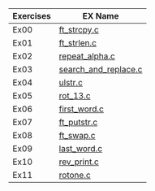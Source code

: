 | Exercises  | EX Name |
| ------------- | ------------- |
| Ex00  |  [ft_strcpy.c](https://github.com/1McLongLong/myExams/blob/master/exam01/ex00/ft_strcpy.c)  |
| Ex01  |  [ft_strlen.c](https://github.com/1McLongLong/myExams/blob/master/exam01/ex01/ft_strlen.c)  |
| Ex02  |  [repeat_alpha.c](https://github.com/1McLongLong/myExams/blob/master/exam01/ex02/repeat_alpha.c)  |
| Ex03  |  [search_and_replace.c](https://github.com/1McLongLong/myExams/blob/master/exam01/ex03/search_and_replace.c)  |
| Ex04  |  [ulstr.c](https://github.com/1McLongLong/myExams/blob/master/exam01/ex04/ulstr.c)  |
| Ex05  |  [rot_13.c](https://github.com/1McLongLong/myExams/blob/master/exam01/ex05/rot_13.c)  |
| Ex06  |  [first_word.c](https://github.com/1McLongLong/myExams/blob/master/exam01/ex06/first_word.c)  |
| Ex07  |  [ft_putstr.c](https://github.com/1McLongLong/myExams/blob/master/exam01/ex07/ft_putstr.c)  |
| Ex08  |  [ft_swap.c](https://github.com/1McLongLong/myExams/blob/master/exam01/ex08/ft_swap.c)  |
| Ex09  |  [last_word.c](https://github.com/1McLongLong/myExams/blob/master/exam01/ex09/last_word.c)  |
| Ex10  |  [rev_print.c](https://github.com/1McLongLong/myExams/blob/master/exam01/ex10/rev_print.c)  |
| Ex11  |  [rotone.c](https://github.com/1McLongLong/myExams/blob/master/exam01/ex11/rotone.c)  |
